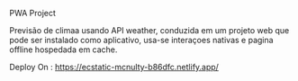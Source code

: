 PWA Project

Previsão de climaa usando API weather, conduzida em um projeto web que pode ser instalado como aplicativo, usa-se interaçoes nativas e pagina offline hospedada em cache.

Deploy On : https://ecstatic-mcnulty-b86dfc.netlify.app/
